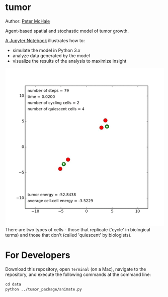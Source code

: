 tumor
======
Author: [Peter McHale](http://ccbs-76.bio.uci.edu/~petermchale/)

Agent-based spatial and stochastic model of tumor growth. 

[A Jupyter Notebook](https://nbviewer.jupyter.org/github/petermchale/tumor/blob/master/demonstration.ipynb?flush_cache=true) illustrates how to: 
* simulate the model in Python 3.x
* analyze data generated by the model
* visualize the results of the analysis to maximize insight
<img src="data/tumor.gif">
There are two types of cells - those that replicate ('cycle' in biological terms) and those that don't (called 'quiescent' by biologists). 

For Developers
======
Download this repository, open `Terminal` (on a Mac), navigate to the repository, and execute the following commands at the command line:
```
cd data
python ../tumor_package/animate.py
````
